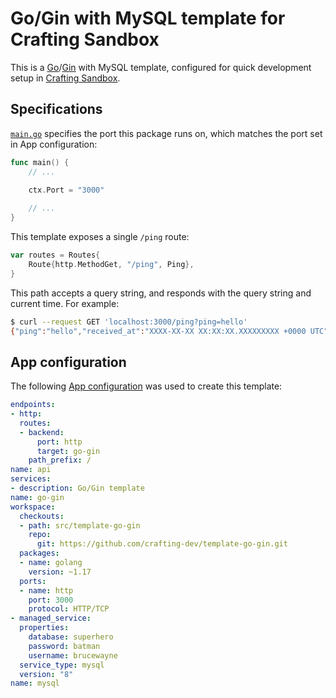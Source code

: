 # Go/Gin with MySQL template for Crafting Sandbox

This is a [Go](https://golang.org/)/[Gin](https://github.com/gin-gonic/gin) with MySQL template, configured for quick development setup in [Crafting Sandbox](https://crafting.readme.io/docs).

## Specifications

[`main.go`](main.go) specifies the port this package runs on, which matches the port set in App configuration:
```go
func main() {
	// ...
    
	ctx.Port = "3000"

	// ...
}
```

This template exposes a single `/ping` route:
```go
var routes = Routes{
	Route{http.MethodGet, "/ping", Ping},
}
```

This path accepts a query string, and responds with the query string and current time. For example:
```bash
$ curl --request GET 'localhost:3000/ping?ping=hello'
{"ping":"hello","received_at":"XXXX-XX-XX XX:XX:XX.XXXXXXXXX +0000 UTC"}
```

## App configuration

The following [App configuration](https://crafting.readme.io/docs/app-spec) was used to create this template:

```yaml
endpoints:
- http:
  routes:
  - backend:
      port: http
      target: go-gin
    path_prefix: /
name: api
services:
- description: Go/Gin template
name: go-gin
workspace:
  checkouts:
  - path: src/template-go-gin
    repo:
      git: https://github.com/crafting-dev/template-go-gin.git
  packages:
  - name: golang
    version: ~1.17
  ports:
  - name: http
    port: 3000
    protocol: HTTP/TCP
- managed_service:
  properties:
    database: superhero
    password: batman
    username: brucewayne
  service_type: mysql
  version: "8"
name: mysql
```
